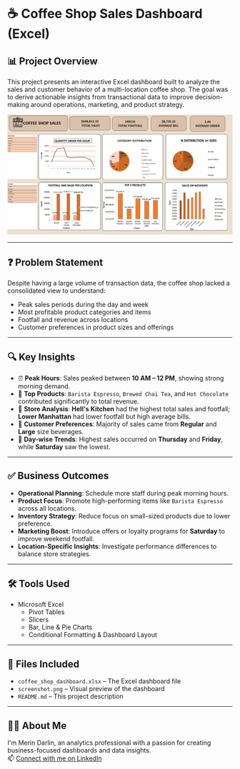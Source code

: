 # ☕ Coffee Shop Sales Dashboard (Excel)

## 📊 Project Overview
This project presents an interactive Excel dashboard built to analyze the sales and customer behavior of a multi-location coffee shop. The goal was to derive actionable insights from transactional data to improve decision-making around operations, marketing, and product strategy.

![Dashboard Preview](./Screenshot.png)

---

## ❓ Problem Statement
Despite having a large volume of transaction data, the coffee shop lacked a consolidated view to understand:
- Peak sales periods during the day and week
- Most profitable product categories and items
- Footfall and revenue across locations
- Customer preferences in product sizes and offerings

---

## 🔍 Key Insights

- ⏰ **Peak Hours**: Sales peaked between **10 AM – 12 PM**, showing strong morning demand.
- 🥇 **Top Products**: `Barista Espresso`, `Brewed Chai Tea`, and `Hot Chocolate` contributed significantly to total revenue.
- 📍 **Store Analysis**: **Hell's Kitchen** had the highest total sales and footfall; **Lower Manhattan** had lower footfall but high average bills.
- 🥤 **Customer Preferences**: Majority of sales came from **Regular** and **Large** size beverages.
- 📆 **Day-wise Trends**: Highest sales occurred on **Thursday** and **Friday**, while **Saturday** saw the lowest.

---

## ✅ Business Outcomes

- **Operational Planning**: Schedule more staff during peak morning hours.
- **Product Focus**: Promote high-performing items like `Barista Espresso` across all locations.
- **Inventory Strategy**: Reduce focus on small-sized products due to lower preference.
- **Marketing Boost**: Introduce offers or loyalty programs for **Saturday** to improve weekend footfall.
- **Location-Specific Insights**: Investigate performance differences to balance store strategies.

---

## 🛠️ Tools Used
- Microsoft Excel
  - Pivot Tables
  - Slicers
  - Bar, Line & Pie Charts
  - Conditional Formatting & Dashboard Layout

---

## 📁 Files Included
- `coffee_shop_dashboard.xlsx` – The Excel dashboard file
- `screenshot.png` – Visual preview of the dashboard
- `README.md` – This project description



---

## 🙋‍♀️ About Me
I'm Merin Darlin, an analytics professional with a passion for creating business-focused dashboards and data insights.  
📫 [Connect with me on LinkedIn](https://www.linkedin.com/in/merin73)  


